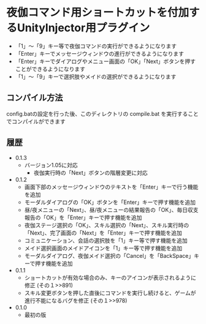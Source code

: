 ﻿# 夜伽コマンド用ショートカットを付加するUnityInjector用プラグイン

 - 「1」～「9」キー等で夜伽コマンドの実行ができるようになります
 - 「Enter」キーでメッセージウィンドウの進行ができるようになります
 - 「Enter」キーでダイアログやメニュー画面の「OK」「Next」ボタンを押すことができるようになります
 - 「1」～「9」キーで選択肢やメイドの選択ができるようになります


## コンパイル方法

config.batの設定を行った後、このディレクトリの compile.bat を実行することでコンパイルができます


## 履歴

 - 0.1.3
   - バージョン1.05に対応
     - 夜伽実行時の「Next」ボタンの階層変更に対応
 - 0.1.2
   - 画面下部のメッセージウィンドウのテキストを「Enter」キーで行う機能を追加
   - モーダルダイアログの「OK」ボタンを「Enter」キーで押す機能を追加
   - 昼/夜メニューの「Next」、昼/夜メニューの結果報告の「OK」、毎日収支報告の「OK」を「Enter」キーで押す機能を追加
   - 夜伽ステージ選択の「OK」、スキル選択の「Next」、スキル実行時の「Next」、完了画面の「Next」を「Enter」キーで押す機能を追加
   - コミュニケーション、会話の選択肢を「1」キー等で押す機能を追加
   - メイド選択画面のメイドアイコンを「1」キー等で押す機能を追加
   - モーダルダイアログ、夜伽メイド選択の「Cancel」を「BackSpace」キーで押す機能を追加
 - 0.1.1
   - ショートカットが有効な場合のみ、キーのアイコンが表示されるように修正 (その１>>891)
   - スキル変更ボタンを押した直後にコマンドを実行し続けると、ゲームが進行不能になるバグを修正 (その１>>978)
 - 0.1.0
   - 最初の版
